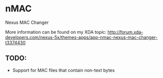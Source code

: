 # nMAC
Nexus MAC Changer

More information can be found on my XDA topic:
http://forum.xda-developers.com/nexus-5x/themes-apps/app-nmac-nexus-mac-changer-t3374430

## TODO:
* Support for MAC files that contain non-text bytes